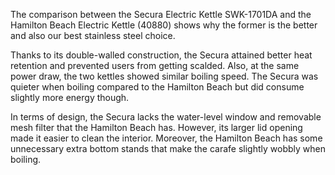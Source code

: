The comparison between the Secura Electric Kettle SWK-1701DA and the Hamilton Beach Electric Kettle (40880) shows why the former is the better and also our best stainless steel choice.

Thanks to its double-walled construction, the Secura attained better heat retention and prevented users from getting scalded. Also, at the same power draw, the two kettles showed similar boiling speed. The Secura was quieter when boiling compared to the Hamilton Beach but did consume slightly more energy though.

In terms of design, the Secura lacks the water-level window and removable mesh filter that the Hamilton Beach has. However, its larger lid opening made it easier to clean the interior. Moreover, the Hamilton Beach has some unnecessary extra bottom stands that make the carafe slightly wobbly when boiling.